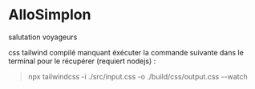 ﻿# AlloSimplon
salutation voyageurs


css tailwind compilé manquant 
éxécuter la commande suivante dans le terminal pour le récupérer (requiert nodejs) : 
>npx tailwindcss -i ./src/input.css -o ./build/css/output.css --watch

